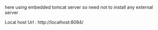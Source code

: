 here using embedded tomcat server so need not to install any external server

Local host Url : http://localhost:8084/